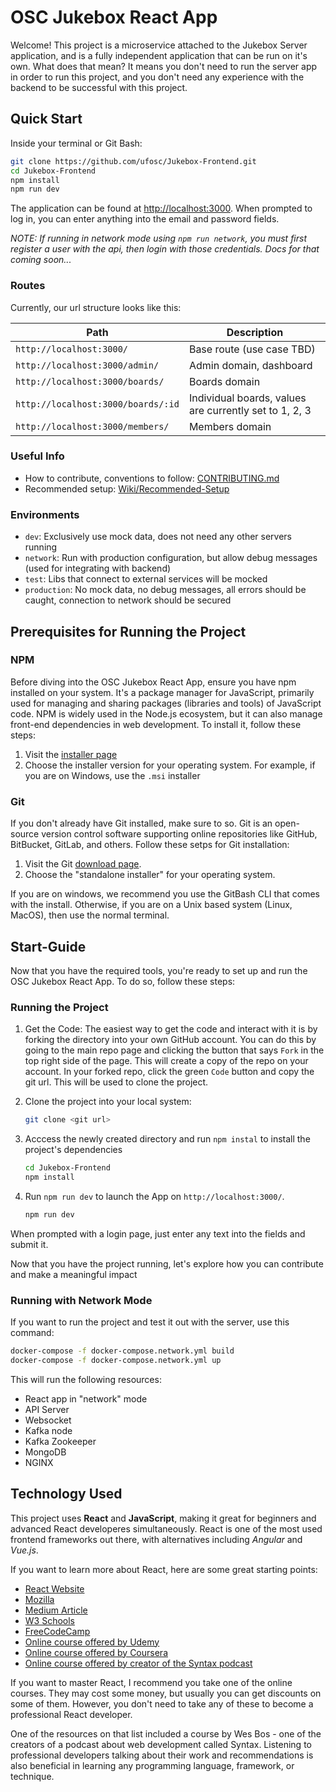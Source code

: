 # OSC Jukebox React App

Welcome! This project is a microservice attached to the Jukebox Server application, and is a fully independent application that can be run on it's own. What does that mean? It means you don't need to run the server app in order to run this project, and you don't need any experience with the backend to be successful with this project.

## Quick Start

Inside your terminal or Git Bash:

```sh
git clone https://github.com/ufosc/Jukebox-Frontend.git
cd Jukebox-Frontend
npm install
npm run dev
```

The application can be found at <http://localhost:3000>. When prompted to log in, you can enter anything into the email and password fields.

_NOTE: If running in network mode using `npm run network`, you must first register a user with the api, then login with those credentials. Docs for that coming soon..._

### Routes

Currently, our url structure looks like this:

| Path                               | Description                                            |
| ---------------------------------- | ------------------------------------------------------ |
| `http://localhost:3000/`           | Base route (use case TBD)                              |
| `http://localhost:3000/admin/`     | Admin domain, dashboard                                |
| `http://localhost:3000/boards/`    | Boards domain                                          |
| `http://localhost:3000/boards/:id` | Individual boards, values are currently set to 1, 2, 3 |
| `http://localhost:3000/members/`   | Members domain                                         |

### Useful Info

- How to contribute, conventions to follow: [CONTRIBUTING.md](CONTRIBUTING.md)
- Recommended setup: [Wiki/Recommended-Setup](https://github.com/ufosc/Jukebox-Frontend/wiki/Recommended-Setup)

### Environments

- `dev`: Exclusively use mock data, does not need any other servers running
- `network`: Run with production configuration, but allow debug messages (used for integrating with backend)
- `test`: Libs that connect to external services will be mocked
- `production`: No mock data, no debug messages, all errors should be caught, connection to network should be secured

## Prerequisites for Running the Project

### NPM

Before diving into the OSC Jukebox React App, ensure you have npm installed on your system. It's a package manager for JavaScript, primarily used for managing and sharing packages (libraries and tools) of JavaScript code. NPM is widely used in the Node.js ecosystem, but it can also manage front-end dependencies in web development. To install it, follow these steps:

1. Visit the [installer page](https://nodejs.org/en/download)
2. Choose the installer version for your operating system. For example, if you are on Windows, use the `.msi` installer

### Git

If you don't already have Git installed, make sure to so. Git is an open-source version control software supporting online repositories like GitHub, BitBucket, GitLab, and others. Follow these setps for Git installation:

1. Visit the Git [download page](https://git-scm.com/downloads).
2. Choose the "standalone installer" for your operating system.

If you are on windows, we recommend you use the GitBash CLI that comes with the install. Otherwise, if you are on a Unix based system (Linux, MacOS), then use the normal terminal.

## Start-Guide

Now that you have the required tools, you're ready to set up and run the OSC Jukebox React App. To do so, follow these steps:

### Running the Project

1. Get the Code: The easiest way to get the code and interact with it is by forking the directory into your own GitHub account. You can do this by going to the main repo page and clicking the button that
   says `Fork` in the top right side of the page. This will create a copy of the repo on your account. In your forked repo, click the green `Code` button and copy the git url. This will be used to clone the project.

2. Clone the project into your local system:

   ```sh
   git clone <git url>
   ```

3. Acccess the newly created directory and run `npm instal` to install the project's dependencies

   ```sh
   cd Jukebox-Frontend
   npm install
   ```

4. Run `npm run dev` to launch the App on `http://localhost:3000/`.

   ```sh
   npm run dev
   ```

When prompted with a login page, just enter any text into the fields and submit it.

Now that you have the project running, let's explore how you can contribute and make a meaningful impact

### Running with Network Mode

If you want to run the project and test it out with the server, use this command:

```sh
docker-compose -f docker-compose.network.yml build
docker-compose -f docker-compose.network.yml up
```

This will run the following resources:

- React app in "network" mode
- API Server
- Websocket
- Kafka node
- Kafka Zookeeper
- MongoDB
- NGINX

## Technology Used

This project uses **React** and **JavaScript**, making it great for beginners and advanced React developeres simultaneously. React is one of the most used frontend frameworks out there, with alternatives including _Angular_ and _Vue.js_.

If you want to learn more about React, here are some great starting points:

- [React Website](https://react.dev/learn)
- [Mozilla](https://developer.mozilla.org/en-US/docs/Learn/Tools_and_testing/Client-side_JavaScript_frameworks/React_getting_started)
- [Medium Article](https://medium.com/swlh/getting-started-with-react-the-fundamentals-61b0266994af)
- [W3 Schools](https://www.w3schools.com/react/react_intro.asp)
- [FreeCodeCamp](https://www.freecodecamp.org/news/get-started-with-react-for-beginners/)
- [Online course offered by Udemy](https://www.udemy.com/share/101Wby3@HeSBtGZeq8SlDCjmZiEgFaax3-uYedK2rNgL51o16a0BumHt7txG87pyVbN8ijt5/)
- [Online course offered by Coursera](https://www.coursera.org/learn/react-basics)
- [Online course offered by creator of the Syntax podcast](https://reactforbeginners.com/)

If you want to master React, I recommend you take one of the online courses. They may cost some money, but usually you can get discounts on some of them. However, you don't need to take any of these to become a professional React developer.

One of the resources on that list included a course by Wes Bos - one of the creators of a podcast about web development called Syntax. Listening to professional developers talking about their work and recommendations is also beneficial in learning any programming language, framework, or technique.
